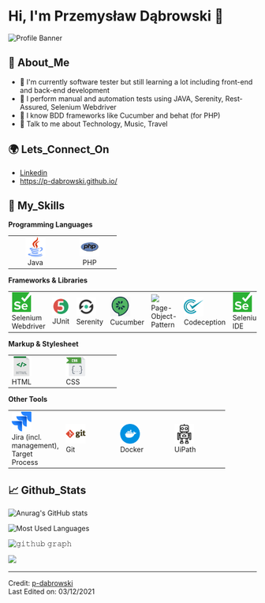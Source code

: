 
<!---
p-dabrowski/p-dabrowski is a ✨ special ✨ repository because its `README.md` (this file) appears on your GitHub profile.
You can click the Preview link to take a look at your changes.
--->

# Hi, I'm Przemysław Dąbrowski 👋

![Profile Banner](https://raw.githubusercontent.com/p-dabrowski/p-dabrowski/master/images/github-profile-bannerXXXXXX.png)

## 🤵 About_Me

- 🌱 I'm currently software tester but still learning a lot including front-end and back-end development
- 🤔 I perform manual and automation tests using JAVA, Serenity, Rest-Assured, Selenium Webdriver
- 📝 I know BDD frameworks like Cucumber and behat (for PHP)
- 💬 Talk to me about Technology, Music, Travel

## 🌍 Lets_Connect_On

- [Linkedin](https://www.linkedin.com/in/pd)
- https://p-dabrowski.github.io/



## 🚀 My_Skills

**Programming Languages**

<table>
<tbody>
<tr>
<td align="center" width="96"><a> <img src="./icons/java-svgrepo-com.svg" width="40" /> </a> <br />Java</td>
<td align="center" width="96"><a> <img src="./icons/php-svgrepo-com.svg" width="40" /> </a> <br />PHP</td>
</tr>
</tbody>
</table>

**Frameworks & Libraries**

<table>
<tbody>
<tr>
<td width="96"><a> <img src="./icons/selenium-svgrepo-com.svg" width="40" /> </a> <br />Selenium Webdriver</td>
<td width="96"><a> <img src="./icons/junit.png" width="40" /> </a> <br />JUnit</td>
<td width="96"><a> <img src="./icons/serenity.png" width="40" /> </a> <br />Serenity</td>
<td width="96"><a> <img src="./icons/cucumber.png" width="40" /> </a> <br />Cucumber</td>
<td width="96"><a> <img src="./icons/-svgrepo-com.svg" width="40" /> </a> <br />Page-Object-Pattern</td>
<td width="96"><a> <img src="./icons/codeception-svgrepo-com.svg" width="40" /> </a> <br />Codeception</td>
<td width="96"><a> <img src="./icons/selenium-svgrepo-com.svg" width="40" /> </a> <br />Selenium IDE</td>
</tr>
</tbody>
</table>

**Markup & Stylesheet**

<table>
<tbody>
<tr>
<td width="96"><a> <img src="./icons/html-svgrepo-com.svg" width="40" /> </a> <br />HTML</td>
<td width="96"><a> <img src="./icons/css-svgrepo-com.svg" width="40" /> </a> <br />CSS</td>
</tr>
</tbody>
</table>


**Other Tools**

<table>
<tbody>
<tr>
<td width="96"><a> <img src="./icons/jira-svgrepo-com.svg" width="40" /> </a> <br />Jira (incl. management), Target Process</td>
<td width="96"><a> <img src="./icons/git-svgrepo-com.svg" width="40" /> </a> <br />Git</td>
<td width="96"><a> <img src="./icons/docker-svgrepo-com.svg" width="40" /> </a> <br />Docker</td>
<td width="96"><a> <img src="./icons/robot-svgrepo-com.svg" width="40" /> </a> <br />UiPath</td>
</tr>
</tbody>
</table>


## 📈 Github_Stats

![Anurag's GitHub stats](https://github-readme-stats.vercel.app/api?username=p-dabrowski&show_icons=true&theme=radical&hide_border=true)

![Most Used Languages](https://github-readme-stats.vercel.app/api/top-langs/?username=p-dabrowski&theme=radical&langs_count=15&layout=compact&hide_border=true)

![𝚐𝚒𝚝𝚑𝚞𝚋 𝚐𝚛𝚊𝚙𝚑](https://activity-graph.herokuapp.com/graph?username=p-dabrowski&theme=redical&hide_border=true&area=true)

![](https://github-readme-streak-stats.herokuapp.com/?user=p-dabrowski&theme=radical&hide_border=true)

---

Credit: [p-dabrowski](https://github.com/p-dabrowski)  
Last Edited on: 03/12/2021
